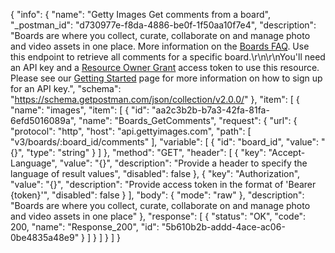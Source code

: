 {
  "info": {
    "name": "Getty Images Get comments from a board",
    "_postman_id": "d730977e-f8da-4886-be0f-1f50aa10f7e4",
    "description": "Boards are where you collect, curate, collaborate on and manage photo and video assets in one place. More information on the [Boards FAQ](http://www.gettyimages.com/boards/faq). Use this endpoint to retrieve all comments for a specific board.\r\n\r\nYou'll need an API key and a [Resource Owner Grant](http://developers.gettyimages.com/en/authorization-faq.html) access token to use this resource. Please see our [Getting Started](http://developers.gettyimages.com/en/getting-started.html) page for more information on how to sign up for an API key.",
    "schema": "https://schema.getpostman.com/json/collection/v2.0.0/"
  },
  "item": [
    {
      "name": "images",
      "item": [
        {
          "id": "aa2c3b2b-b7a3-42fa-81fa-6efd5016089a",
          "name": "Boards_GetComments",
          "request": {
            "url": {
              "protocol": "http",
              "host": "api.gettyimages.com",
              "path": [
                "v3/boards/:board_id/comments"
              ],
              "variable": [
                {
                  "id": "board_id",
                  "value": "{}",
                  "type": "string"
                }
              ]
            },
            "method": "GET",
            "header": [
              {
                "key": "Accept-Language",
                "value": "{}",
                "description": "Provide a header to specify the language of result values",
                "disabled": false
              },
              {
                "key": "Authorization",
                "value": "{}",
                "description": "Provide access token in the format of 'Bearer {token}'",
                "disabled": false
              }
            ],
            "body": {
              "mode": "raw"
            },
            "description": "Boards are where you collect, curate, collaborate on and manage photo and video assets in one place"
          },
          "response": [
            {
              "status": "OK",
              "code": 200,
              "name": "Response_200",
              "id": "5b610b2b-addd-4ace-ac06-0be4835a48e9"
            }
          ]
        }
      ]
    }
  ]
}